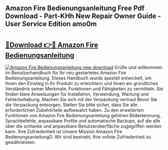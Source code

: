 ## Amazon Fire Bedienungsanleitung Free Pdf Download - Part-KHh New Repair Owner Guide - User Service Edition amo0m

# <h2><a href="http://df313x.blite.top/?on=Amazon+Fire+Bedienungsanleitung">🔗Download 👉🔴 Amazon Fire Bedienungsanleitung</a></h2>

[![Amazon Fire Bedienungsanleitung new download](https://i.imgur.com/lujVjoI.png)](http://df313x.blite.top/?on=Amazon+Fire+Bedienungsanleitung)
Grüße und willkommen im Benutzerhandbuch für Ihr neu gestartetes Amazon Fire Bedienungsanleitung. Dieses Handbuch wurde speziell entwickelt, um Ihnen den Einstieg in Ihr Produkt zu erleichtern und Ihnen ein gründliches Verständnis seiner Merkmale, Funktionen und Fähigkeiten zu vermitteln. Sie finden klare Anweisungen für Installation, Verwendung, Wartung und Fehlerbehebung. Machen Sie sich mit der Verpackung vertraut Bevor Sie die Verpackung entsorgen, Stellen Sie bitte sicher, dass Sie alle erforderlichen Zubehörteile aufbewahrt haben. Zu den erweiterten Funktionen von Amazon Fire Bedienungsanleitung gehören Bilderkennung, Sprachbefehle, anpassbare Profile und automatische Backups, auf die alle über die schlanke und anpassbare Benutzeroberfläche zugegriffen werden kann. Ihre Zufriedenheit ist Unsere Mission Amazon Fire BedienungsanleitungD. Wir sind bestrebt, Ihre vollste Zufriedenheit zu gewährleisten.
